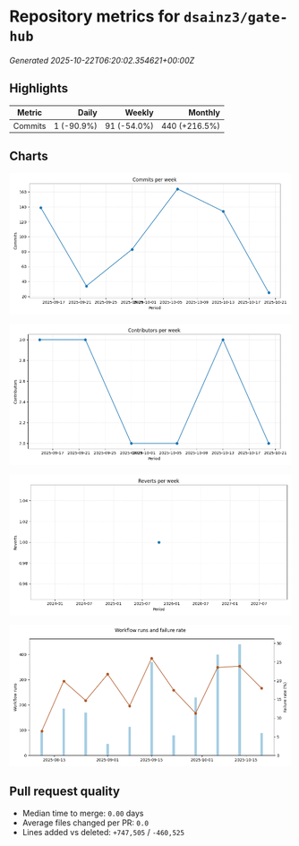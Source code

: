 # Repository metrics for `dsainz3/gate-hub`

_Generated 2025-10-22T06:20:02.354621+00:00Z_

## Highlights

| Metric | Daily | Weekly | Monthly |
| --- | ---: | ---: | ---: |
| Commits | 1 (-90.9%) | 91 (-54.0%) | 440 (+216.5%) |

## Charts

![Commits per week](./commits_per_week.png)

![Contributors per week](./contributors_per_week.png)

![Reverts per week](./reverts_per_week.png)

![CI health](./ci_failure_rate.png)

## Pull request quality

* Median time to merge: `0.00` days
* Average files changed per PR: `0.0`
* Lines added vs deleted: `+747,505` / `-460,525`